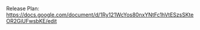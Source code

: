 
Release Plan: https://docs.google.com/document/d/1Ry121WcYos80nxYNtFc1hVtESzsSKteOR2GiUFwsbKE/edit







